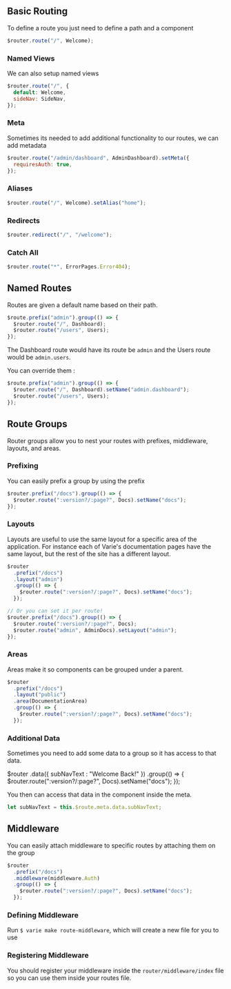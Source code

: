 ## Basic Routing

To define a route you just need to define a path and a component

```js
$router.route("/", Welcome);
```

### Named Views

We can also setup named views

```js
$router.route("/", {
  default: Welcome,
  sideNav: SideNav,
});
```

### Meta

Sometimes its needed to add additional functionality to our routes, we can add metadata

```js
$router.route("/admin/dashboard", AdminDashboard).setMeta({
  requiresAuth: true,
});
```

### Aliases

```js
$router.route("/", Welcome).setAlias("home");
```

### Redirects

```js
$router.redirect("/", "/welcome");
```

### Catch All

```js
$router.route("*", ErrorPages.Error404);
```

## Named Routes

Routes are given a default name based on their path.

```js
$route.prefix("admin").group(() => {
  $router.route("/", Dashboard);
  $router.route("/users", Users);
});
```

The Dashboard route would have its route be `admin` and the Users route would be `admin.users`.

You can override them :

```js
$route.prefix("admin").group(() => {
  $router.route("/", Dashboard).setName("admin.dashboard");
  $router.route("/users", Users);
});
```

## Route Groups

Router groups allow you to nest your routes with prefixes, middleware, layouts, and areas.

### Prefixing

You can easily prefix a group by using the prefix

```js
$router.prefix("/docs").group(() => {
  $router.route(":version?/:page?", Docs).setName("docs");
});
```

### Layouts

Layouts are useful to use the same layout for a specific area of the application. For instance each of Varie's documentation pages have the same layout, but the rest of the site has a different layout.

```js
$router
  .prefix("/docs")
  .layout("admin")
  .group(() => {
    $router.route(":version?/:page?", Docs).setName("docs");
  });

// Or you can set it per route!
$router.prefix("/docs").group(() => {
  $router.route(":version?/:page?", Docs);
  $router.route("admin", AdminDocs).setLayout("admin");
});
```

### Areas

Areas make it so components can be grouped under a parent.

```js
$router
  .prefix("/docs")
  .layout("public")
  .area(DocumentationArea)
  .group(() => {
    $router.route(":version?/:page?", Docs).setName("docs");
  });
```

### Additional Data

Sometimes you need to add some data to a group so it has access to that data.

$router
        .data({ subNavText : "Welcome Back!" })
        .group(() => {
            $router.route(":version?/:page?", Docs).setName("docs");
});

You then can access that data in the component inside the meta.

```js
let subNavText = this.$route.meta.data.subNavText;
```

## Middleware

You can easily attach middleware to specific routes by attaching them on the group

```js
$router
  .prefix("/docs")
  .middleware(middleware.Auth)
  .group(() => {
    $router.route(":version?/:page?", Docs).setName("docs");
  });
```

### Defining Middleware

Run `$ varie make route-middleware`, which will create a new file for you to use

### Registering Middleware

You should register your middleware inside the `router/middleware/index` file so you can use
them inside your routes file.
